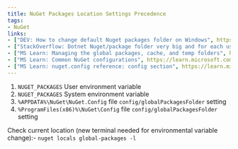 ```yaml
---
title: NuGet Packages Location Settings Precedence
tags:
- NuGet
links:
- ["DEV: How to change default Nuget packages folder on Windows", https://dev.to/tombohub/how-to-change-default-nuget-packages-folder-on-windows-51hb]
- ["StackOverflow: Dotnet Nuget/package folder very big and for each user", https://stackoverflow.com/a/43962022/146360]
- ["MS Learn: Managing the global packages, cache, and temp folders", https://learn.microsoft.com/en-us/nuget/consume-packages/managing-the-global-packages-and-cache-folders]
- ["MS Learn: Common NuGet configurations", https://learn.microsoft.com/en-us/nuget/consume-packages/configuring-nuget-behavior]
- ["MS Learn: nuget.config reference: config section", https://learn.microsoft.com/en-us/nuget/reference/nuget-config-file#config-section]
---
```

1. `NUGET_PACKAGES` User environment variable
2. `NUGET_PACKAGES` System environment variable
3. `%APPDATA%\NuGet\NuGet.Config` file `config/globalPackagesFolder` setting
4. `%ProgramFiles(x86)%\NuGet\Config` file `config/globalPackagesFolder` setting

Check current location (new terminal needed for environmental variable change):-
`nuget locals global-packages -l`
